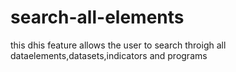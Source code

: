 # search-all-elements
this dhis feature allows the user to search throigh all dataelements,datasets,indicators and programs
